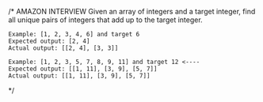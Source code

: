 /* AMAZON INTERVIEW
    Given an array of integers and a target integer, find all unique pairs of 
    integers that add up to the target integer.

    Example: [1, 2, 3, 4, 6] and target 6
    Expected output: [2, 4]
    Actual output: [[2, 4], [3, 3]]

    Example: [1, 2, 3, 5, 7, 8, 9, 11] and target 12 <----
    Expected output: [[1, 11], [3, 9], [5, 7]]
    Actual output: [[1, 11], [3, 9], [5, 7]]
*/

